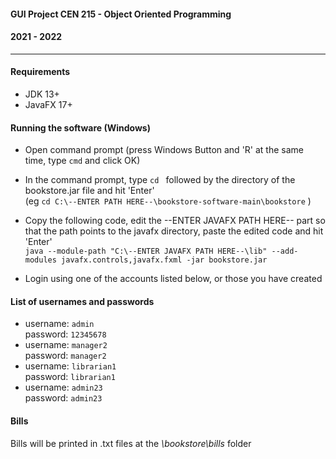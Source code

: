 #### GUI Project CEN 215 - Object Oriented Programming
#### 2021 - 2022

---

#### Requirements
- JDK 13+
- JavaFX 17+

#### Running the software (Windows)
- Open command prompt (press Windows Button and 'R' at the same time, type `cmd` and click OK)

- In the command prompt, type `cd ` followed by the directory of the bookstore.jar file and hit 'Enter'<br/>(eg `cd C:\--ENTER PATH HERE--\bookstore-software-main\bookstore` )

- Copy the following code, edit the --ENTER JAVAFX PATH HERE-- part so that the path points to the javafx directory, paste the edited code and hit 'Enter'<br/>`java --module-path "C:\--ENTER JAVAFX PATH HERE--\lib" --add-modules javafx.controls,javafx.fxml -jar bookstore.jar`

- Login using one of the accounts listed below, or those you have created

#### List of usernames and passwords

- username: `admin`<br/>password: `12345678`
- username: `manager2`<br/>password: `manager2`
- username: `librarian1`<br/>password: `librarian1`
- username: `admin23`<br/>password: `admin23`

#### Bills
Bills will be printed in .txt files at the *\bookstore\bills* folder
